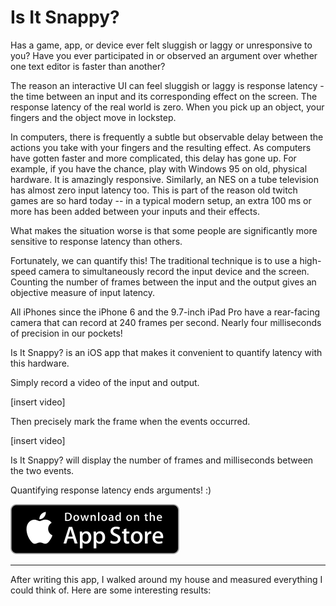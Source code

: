 # Is It Snappy?






Has a game, app, or device ever felt sluggish or laggy or unresponsive to you?  Have you ever participated in or observed an argument over whether one text editor is faster than another?

The reason an interactive UI can feel sluggish or laggy is response latency - the time between an input and its corresponding effect on the screen.  The response latency of the real world is zero.  When you pick up an object, your fingers and the object move in lockstep.

In computers, there is frequently a subtle but observable delay between the actions you take with your fingers and the resulting effect.  As computers have gotten faster and more complicated, this delay has gone up.  For example, if you have the chance, play with Windows 95 on old, physical hardware.  It is amazingly responsive.  Similarly, an NES on a tube television has almost zero input latency too.  This is part of the reason old twitch games are so hard today -- in a typical modern setup, an extra 100 ms or more has been added between your inputs and their effects.

What makes the situation worse is that some people are significantly more sensitive to response latency than others.

Fortunately, we can quantify this!  The traditional technique is to use a high-speed camera to simultaneously record the input device and the screen.  Counting the number of frames between the input and the output gives an objective measure of input latency.

All iPhones since the iPhone 6 and the 9.7-inch iPad Pro have a rear-facing camera that can record at 240 frames per second.  Nearly four milliseconds of precision in our pockets!

Is It Snappy? is an iOS app that makes it convenient to quantify latency with this hardware.

Simply record a video of the input and output.

[insert video]

Then precisely mark the frame when the events occurred.

[insert video]

Is It Snappy? will display the number of frames and milliseconds between the two events.

Quantifying response latency ends arguments! :)

<div class="download-badge">
<a href="https://itunes.apple.com/us/app/is-it-snappy/id1219667593?ls=1&amp;mt=8">
<img alt="Download on the App Store" src="/img/Download_on_the_App_Store_Badge_US-UK_135x40.svg" />
</a>
</div>

---

After writing this app, I walked around my house and measured everything I could think of.  Here are some interesting results:
